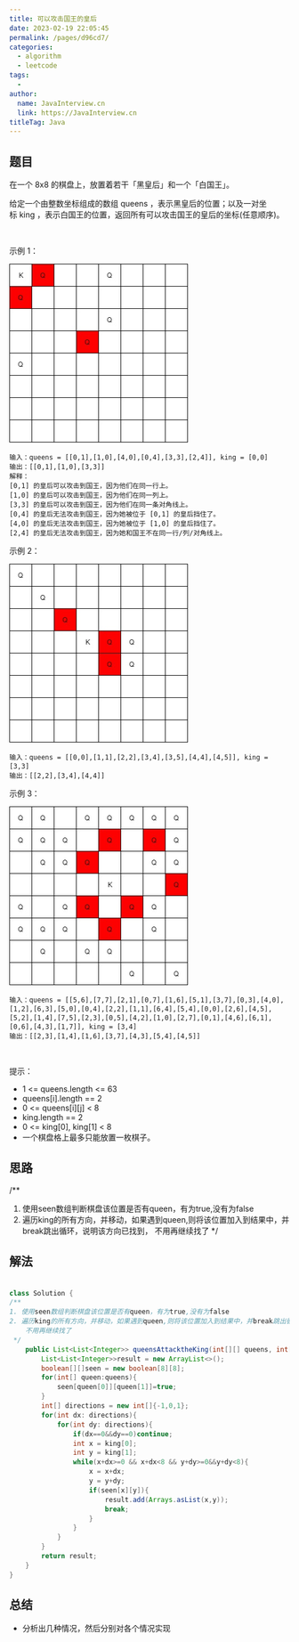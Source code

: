 ```yaml
---
title: 可以攻击国王的皇后
date: 2023-02-19 22:05:45
permalink: /pages/d96cd7/
categories:
  - algorithm
  - leetcode
tags:
  - 
author: 
  name: JavaInterview.cn
  link: https://JavaInterview.cn
titleTag: Java
---
```




## 题目

在一个 8x8 的棋盘上，放置着若干「黑皇后」和一个「白国王」。

给定一个由整数坐标组成的数组 queens ，表示黑皇后的位置；以及一对坐标 king ，表示白国王的位置，返回所有可以攻击国王的皇后的坐标(任意顺序)。

 

示例 1：

![](/media/pictures/leetcode/untitled-diagram.jpeg)

    输入：queens = [[0,1],[1,0],[4,0],[0,4],[3,3],[2,4]], king = [0,0]
    输出：[[0,1],[1,0],[3,3]]
    解释： 
    [0,1] 的皇后可以攻击到国王，因为他们在同一行上。 
    [1,0] 的皇后可以攻击到国王，因为他们在同一列上。 
    [3,3] 的皇后可以攻击到国王，因为他们在同一条对角线上。 
    [0,4] 的皇后无法攻击到国王，因为她被位于 [0,1] 的皇后挡住了。 
    [4,0] 的皇后无法攻击到国王，因为她被位于 [1,0] 的皇后挡住了。 
    [2,4] 的皇后无法攻击到国王，因为她和国王不在同一行/列/对角线上。
示例 2：

![](/media/pictures/leetcode/untitled-diagram-1-1-1.jpeg)

    输入：queens = [[0,0],[1,1],[2,2],[3,4],[3,5],[4,4],[4,5]], king = [3,3]
    输出：[[2,2],[3,4],[4,4]]
示例 3：

![](/media/pictures/leetcode/untitled-diagram-2.jpeg)

    输入：queens = [[5,6],[7,7],[2,1],[0,7],[1,6],[5,1],[3,7],[0,3],[4,0],[1,2],[6,3],[5,0],[0,4],[2,2],[1,1],[6,4],[5,4],[0,0],[2,6],[4,5],[5,2],[1,4],[7,5],[2,3],[0,5],[4,2],[1,0],[2,7],[0,1],[4,6],[6,1],[0,6],[4,3],[1,7]], king = [3,4]
    输出：[[2,3],[1,4],[1,6],[3,7],[4,3],[5,4],[4,5]]
 

提示：

- 1 <= queens.length <= 63
- queens[i].length == 2
- 0 <= queens[i][j] < 8
- king.length == 2
- 0 <= king[0], king[1] < 8
- 一个棋盘格上最多只能放置一枚棋子。


## 思路

/**
1. 使用seen数组判断棋盘该位置是否有queen，有为true,没有为false
2. 遍历king的所有方向，并移动，如果遇到queen,则将该位置加入到结果中，并break跳出循环，说明该方向已找到，
    不用再继续找了
 */


## 解法
```java

class Solution {
/**
1. 使用seen数组判断棋盘该位置是否有queen，有为true,没有为false
2. 遍历king的所有方向，并移动，如果遇到queen,则将该位置加入到结果中，并break跳出循环，说明该方向已找到，
    不用再继续找了
 */
    public List<List<Integer>> queensAttacktheKing(int[][] queens, int[] king) {
        List<List<Integer>>result = new ArrayList<>();
        boolean[][]seen = new boolean[8][8];
        for(int[] queen:queens){
            seen[queen[0]][queen[1]]=true;
        }
        int[] directions = new int[]{-1,0,1};
        for(int dx: directions){
            for(int dy: directions){
                if(dx==0&&dy==0)continue;
                int x = king[0];
                int y = king[1];
                while(x+dx>=0 && x+dx<8 && y+dy>=0&&y+dy<8){
                    x = x+dx;
                    y = y+dy;
                    if(seen[x][y]){
                        result.add(Arrays.asList(x,y));
                        break;
                    }
                }
            }
        }
        return result;
    }
}
```

## 总结

- 分析出几种情况，然后分别对各个情况实现 
